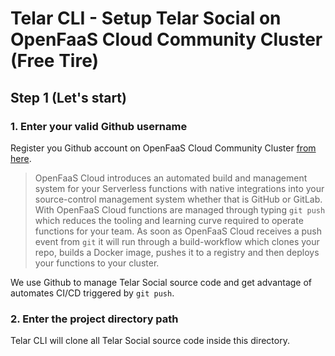 # Telar CLI - Setup Telar Social on OpenFaaS Cloud Community Cluster (Free Tire)

## Step 1 (Let's start)

### 1. Enter your valid Github username

Register you Github account on OpenFaaS Cloud Community Cluster [from here](https://github.com/openfaas/community-cluster#apply-for-access).
> OpenFaaS Cloud introduces an automated build and management system for your Serverless functions with native integrations into your source-control management system whether that is GitHub or GitLab. With OpenFaaS Cloud functions are managed through typing `git push` which reduces the tooling and learning curve required to operate functions for your team. As soon as OpenFaaS Cloud receives a push event from `git` it will run through a build-workflow which clones your repo, builds a Docker image, pushes it to a registry and then deploys your functions to your cluster.

We use Github to manage Telar Social source code and get advantage of automates CI/CD triggered by `git push`.


### 2. Enter the project directory path

Telar CLI will clone all Telar Social source code inside this directory. 